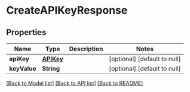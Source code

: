 # CreateAPIKeyResponse
## Properties

| Name | Type | Description | Notes |
|------------ | ------------- | ------------- | -------------|
| **apiKey** | [**APIKey**](APIKey.md) |  | [optional] [default to null] |
| **keyValue** | **String** |  | [optional] [default to null] |

[[Back to Model list]](../README.md#documentation-for-models) [[Back to API list]](../README.md#documentation-for-api-endpoints) [[Back to README]](../README.md)

